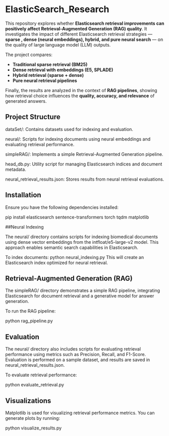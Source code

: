 # ElasticSearch_Research

This repository explores whether **Elasticsearch retrieval improvements can positively affect Retrieval-Augmented Generation (RAG) quality**. It investigates the impact of different Elasticsearch retrieval strategies — **sparse , dense (neural embeddings), hybrid, and pure neural search** — on the quality of large language model (LLM) outputs.

The project compares:
- **Traditional sparse retrieval (BM25)**  
- **Dense retrieval with embeddings (E5, SPLADE)**  
- **Hybrid retrieval (sparse + dense)**  
- **Pure neural retrieval pipelines**  

Finally, the results are analyzed in the context of **RAG pipelines**, showing how retrieval choice influences the **quality, accuracy, and relevance** of generated answers.


## Project Structure

dataSet/: Contains datasets used for indexing and evaluation.

neural/: Scripts for indexing documents using neural embeddings and evaluating retrieval performance.

simpleRAG/: Implements a simple Retrieval-Augmented Generation pipeline.

head_db.py: Utility script for managing Elasticsearch indices and document metadata.

neural_retrieval_results.json: Stores results from neural retrieval evaluations.

## Installation

Ensure you have the following dependencies installed:

pip install elasticsearch sentence-transformers torch tqdm matplotlib

##Neural Indexing

The neural/ directory contains scripts for indexing biomedical documents using dense vector embeddings from the intfloat/e5-large-v2 model. This approach enables semantic search capabilities in Elasticsearch.

To index documents:
python neural_indexing.py
This will create an Elasticsearch index optimized for neural retrieval.

## Retrieval-Augmented Generation (RAG)

The simpleRAG/ directory demonstrates a simple RAG pipeline, integrating Elasticsearch for document retrieval and a generative model for answer generation.

To run the RAG pipeline:

python rag_pipeline.py


## Evaluation

The neural/ directory also includes scripts for evaluating retrieval performance using metrics such as Precision, Recall, and F1-Score. Evaluation is performed on a sample dataset, and results are saved in neural_retrieval_results.json.

To evaluate retrieval performance:

python evaluate_retrieval.py


## Visualizations

Matplotlib is used for visualizing retrieval performance metrics. You can generate plots by running:


python visualize_results.py



